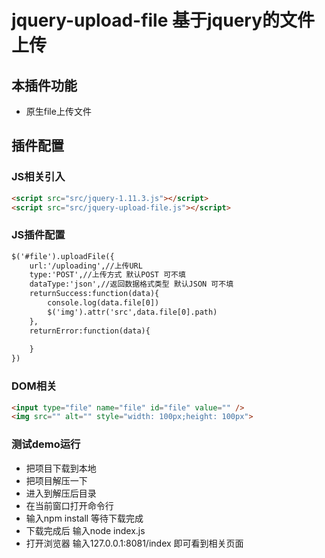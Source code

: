 # jquery-upload-file 基于jquery的文件上传
## 本插件功能 
* 原生file上传文件
## 插件配置 
### JS相关引入
```html
<script src="src/jquery-1.11.3.js"></script>
<script src="src/jquery-upload-file.js"></script>
```
### JS插件配置
```html
$('#file').uploadFile({
    url:'/uploading',//上传URL
    type:'POST',//上传方式 默认POST 可不填
    dataType:'json',//返回数据格式类型 默认JSON 可不填
    returnSuccess:function(data){
        console.log(data.file[0])
        $('img').attr('src',data.file[0].path)
    },
    returnError:function(data){
        
    }
})
```  
### DOM相关
```html
<input type="file" name="file" id="file" value="" />
<img src="" alt="" style="width: 100px;height: 100px">
```
### 测试demo运行
* 把项目下载到本地
* 把项目解压一下
* 进入到解压后目录
* 在当前窗口打开命令行
* 输入npm install 等待下载完成
* 下载完成后 输入node index.js
* 打开浏览器 输入127.0.0.1:8081/index 即可看到相关页面